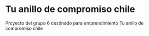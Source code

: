 # Tu anillo de compromiso chile
Proyecto del grupo 6 destinado para emprendimiento Tu anillo de compromiso chile
